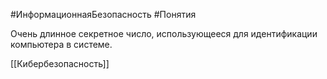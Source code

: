 #ИнформационнаяБезопасность #Понятия 

Очень длинное секретное число, использующееся для идентификации компьютера в системе.

[[Кибербезопасность]]